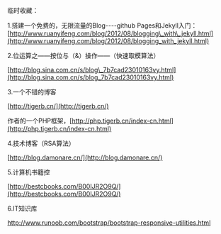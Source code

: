 临时收藏：

1.搭建一个免费的，无限流量的Blog----github Pages和Jekyll入门：[http://www.ruanyifeng.com/blog/2012/08/blogging\_with\_jekyll.html](http://www.ruanyifeng.com/blog/2012/08/blogging_with_jekyll.html)

2.位运算之——按位与（&）操作——（快速取模算法）

[http://blog.sina.com.cn/s/blog\_7b7cad23010163vy.html](http://blog.sina.com.cn/s/blog_7b7cad23010163vy.html)

3.一个不错的博客

[http://tigerb.cn/](http://tigerb.cn/)

作者的一个PHP框架，[http://php.tigerb.cn/index-cn.html](http://php.tigerb.cn/index-cn.html)

4.技术博客（RSA算法）

[http://blog.damonare.cn/](http://blog.damonare.cn/)

5.计算机书籍控

[http://bestcbooks.com/B00IJR2O9Q/](http://bestcbooks.com/B00IJR2O9Q/)

6.IT知识库

http://www.runoob.com/bootstrap/bootstrap-responsive-utilities.html

